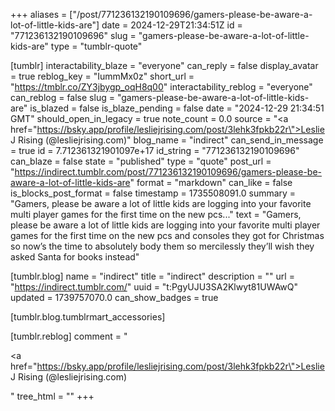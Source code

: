 +++
aliases = ["/post/771236132190109696/gamers-please-be-aware-a-lot-of-little-kids-are"]
date = 2024-12-29T21:34:51Z
id = "771236132190109696"
slug = "gamers-please-be-aware-a-lot-of-little-kids-are"
type = "tumblr-quote"

[tumblr]
interactability_blaze = "everyone"
can_reply = false
display_avatar = true
reblog_key = "IummMx0z"
short_url = "https://tmblr.co/ZY3jbygp_oqH8q00"
interactability_reblog = "everyone"
can_reblog = false
slug = "gamers-please-be-aware-a-lot-of-little-kids-are"
is_blazed = false
is_blaze_pending = false
date = "2024-12-29 21:34:51 GMT"
should_open_in_legacy = true
note_count = 0.0
source = "<a href=\"https://bsky.app/profile/lesliejrising.com/post/3lehk3fpkb22r\">Leslie J Rising (@lesliejrising.com)</a>"
blog_name = "indirect"
can_send_in_message = true
id = 7.712361321901097e+17
id_string = "771236132190109696"
can_blaze = false
state = "published"
type = "quote"
post_url = "https://indirect.tumblr.com/post/771236132190109696/gamers-please-be-aware-a-lot-of-little-kids-are"
format = "markdown"
can_like = false
is_blocks_post_format = false
timestamp = 1735508091.0
summary = "Gamers, please be aware a lot of little kids are logging into your favorite multi player games for the first time on the new pcs..."
text = "Gamers, please be aware a lot of little kids are logging into your favorite multi player games for the first time on the new pcs and consoles they got for Christmas so now’s the time to absolutely body them so mercilessly they’ll wish they asked Santa for books instead"

[tumblr.blog]
name = "indirect"
title = "indirect"
description = ""
url = "https://indirect.tumblr.com/"
uuid = "t:PgyUJU3SA2Klwyt81UWAwQ"
updated = 1739757070.0
can_show_badges = true

[tumblr.blog.tumblrmart_accessories]

[tumblr.reblog]
comment = "<p><a href=\"https://bsky.app/profile/lesliejrising.com/post/3lehk3fpkb22r\">Leslie J Rising (@lesliejrising.com)</a></p>"
tree_html = ""
+++
